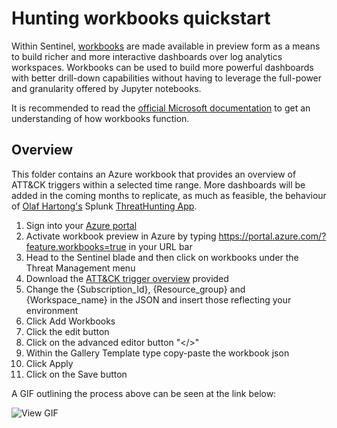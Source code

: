 Hunting workbooks quickstart
====

Within Sentinel, [workbooks](https://jupyter.org/) are made available in preview form as a means to build richer and more interactive dashboards over log analytics workspaces. Workbooks can be used to build more powerful dashboards with better drill-down capabilities without having to leverage the full-power and granularity offered by Jupyter notebooks.

It is recommended to read the [official Microsoft documentation](https://docs.microsoft.com/en-us/azure/azure-monitor/app/usage-workbooks) to get an understanding of how workbooks function.


## Overview

This folder contains an Azure workbook that provides an overview of ATT&CK triggers within a selected time range. More dashboards will be added in the coming months to replicate, as much as feasible, the behaviour of [Olaf Hartong's](https://github.com/olafhartong) Splunk [ThreatHunting App](https://splunkbase.splunk.com/app/4305/).


1. Sign into your [Azure portal](https://portal.azure.com)
2. Activate workbook preview in Azure by typing https://portal.azure.com/?feature.workbooks=true in your URL bar
3. Head to the Sentinel blade and then click on workbooks under the Threat Management menu
4. Download the [ATT&CK trigger overview](https://github.com/BlueTeamToolkit/sentinel-attack/blob/master/hunting/workbooks/trigger_overview.json) provided
5. Change the {Subscription_Id}, {Resource_group} and {Workspace_name} in the JSON and insert those reflecting your environment
6. Click Add Workbooks
7. Click the edit button
8. Click on the advanced editor button "</>"
9. Within the Gallery Template type copy-paste the workbook json
10. Click Apply
11. Click on the Save button

A GIF outlining the process above can be seen at the link below:

![View GIF](https://github.com/BlueTeamToolkit/sentinel-attack/blob/master/docs/upload-workbooks.gif)